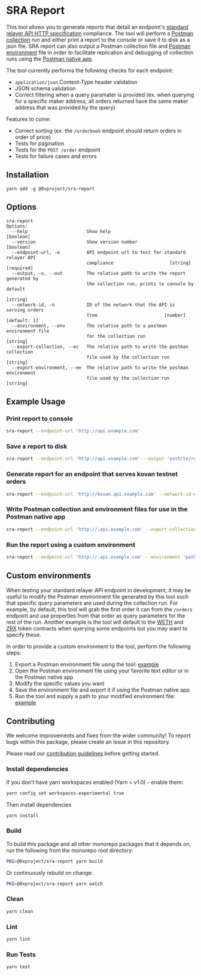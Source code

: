 # SRA Report

This tool allows you to generate reports that detail an endpoint's [standard relayer API HTTP specification](https://github.com/0xProject/standard-relayer-api/blob/master/http/v0.md) compliance. The tool will perform a [Postman collection](https://www.getpostman.com/docs/v6/postman/collections/creating_collections) run and either print a report to the console or save it to disk as a json file. SRA report can also output a Postman collection file and [Postman environment](https://www.getpostman.com/docs/v6/postman/environments_and_globals/manage_environments) file in order to facilitate replication and debugging of collection runs using the [Postman native app](https://www.getpostman.com/docs/v6/postman/launching_postman/installation_and_updates).

The tool currently performs the following checks for each endpoint:

*   `application/json` Content-Type header validation
*   JSON schema validation
*   Correct filtering when a query paramater is provided (ex. when querying for a specific maker address, all orders returned have the same maker address that was provided by the query)

Features to come:

*   Correct sorting (ex. the `/orderbook` endpoint should return orders in order of price)
*   Tests for pagination
*   Tests for the `POST /order` endpoint
*   Tests for failure cases and errors

## Installation

`yarn add -g @0xproject/sra-report`

## Options

```
sra-report
Options:
  --help                      Show help                                [boolean]
  --version                   Show version number                      [boolean]
  --endpoint-url, -e          API endpoint url to test for standard relayer API
                              compliance                     [string] [required]
  --output, -o, --out         The relative path to write the report generated by
                              the collection run, prints to console by default
                                                                        [string]
  --network-id, -n            ID of the network that the API is serving orders
                              from                         [number] [default: 1]
  --environment, --env        The relative path to a postman environment file
                              for the collection run                    [string]
  --export-collection, --ec   The relative path to write the postman collection
                              file used by the collection run           [string]
  --export-environment, --ee  The relative path to write the postman environment
                              file used by the collection run           [string]
```

## Example Usage

### Print report to console

```bash
sra-report --endpoint-url 'http://api.example.com'
```

### Save a report to disk

```bash
sra-report --endpoint-url 'http://api.example.com' --output 'path/to/report.json'
```

### Generate report for an endpoint that serves kovan testnet orders

```bash
sra-report --endpoint-url 'http://kovan.api.example.com' --network-id 42
```

### Write Postman collection and environment files for use in the Postman native app

```bash
sra-report --endpoint-url 'http://.api.example.com' --export-collection 'path/to/collection.json' --export-environment 'path/to/environment.json'
```

### Run the report using a custom environment

```bash
sra-report --endpoint-url 'http://.api.example.com' --environment 'path/to/custom/environment.json'
```

## Custom environments

When testing your standard relayer API endpoint in development, it may be useful to modify the Postman environment file generated by this tool such that specific query parameters are used during the collection run. For example, by default, this tool will grab the first order it can from the `/orders` endpoint and use properties from that order as query parameters for the rest of the run. Another example is the tool will default to the [WETH](https://etherscan.io/address/0xc02aaa39b223fe8d0a0e5c4f27ead9083c756cc2) and [ZRX](https://etherscan.io/address/0xe41d2489571d322189246dafa5ebde1f4699f498) token contracts when querying some endpoints but you may want to specify these.

In order to provide a custom environment to the tool, perform the following steps:

1.  Export a Postman environment file using the tool: [example](#Write-Postman-collection-and-environment-files-for-use-in-the-Postman-native-app)
2.  Open the Postman environment file using your favorite text editor or in the Postman native app
3.  Modify the specific values you want
4.  Save the environment file and export it if using the Postman native app
5.  Run the tool and supply a path to your modified environment file: [example](#Run-the-report-using-a-custom-environment)

## Contributing

We welcome improvements and fixes from the wider community! To report bugs within this package, please create an issue in this repository.

Please read our [contribution guidelines](../../CONTRIBUTING.md) before getting started.

### Install dependencies

If you don't have yarn workspaces enabled (Yarn < v1.0) - enable them:

```bash
yarn config set workspaces-experimental true
```

Then install dependencies

```bash
yarn install
```

### Build

To build this package and all other monorepo packages that it depends on, run the following from the monorepo root directory:

```bash
PKG=@0xproject/sra-report yarn build
```

Or continuously rebuild on change:

```bash
PKG=@0xproject/sra-report yarn watch
```

### Clean

```bash
yarn clean
```

### Lint

```bash
yarn lint
```

### Run Tests

```bash
yarn test
```
